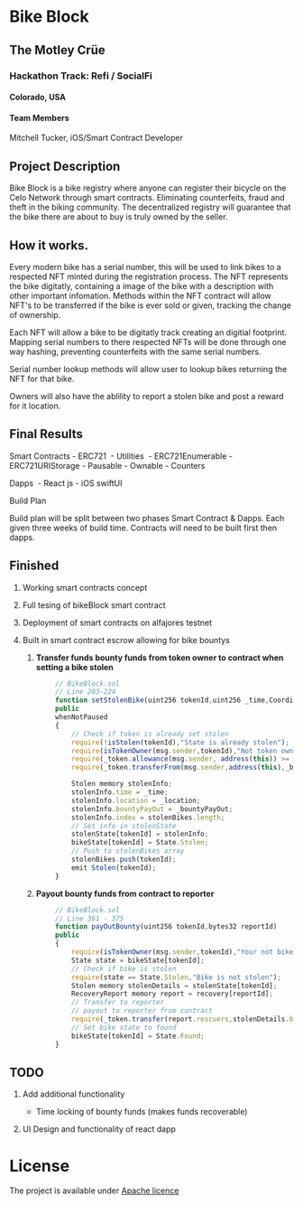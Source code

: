 # Bike Block 

## The Motley Crüe

### Hackathon Track: Refi / SocialFi

#### Colorado, USA 

#### Team Members 

Mitchell Tucker, iOS/Smart Contract Developer 

## Project Description

Bike Block is a bike registry where anyone can register their bicycle on the Celo Network through smart contracts. Eliminating counterfeits, fraud and theft in the biking community. The decentralized registry will guarantee that the bike there are about to buy is truly owned by the seller.


## How it works.

Every modern bike has a serial number, this will be used to link bikes to a respected NFT minted during the registration process. The NFT represents the bike digitatly, containing a image of the bike with a description with other important infomation. Methods within the NFT contract will allow NFT&#x27;s to be transferred if the bike is ever sold or given, tracking the change of ownership.

Each NFT will allow a bike to be digitatly track creating an digitial footprint. Mapping serial numbers to there respected NFTs will be done through one way hashing, preventing counterfeits with the same serial numbers. 

Serial number lookup methods will allow user to lookup bikes returning the NFT for that bike. 

Owners will also have the ablility to report a stolen bike and post a reward for it location.

## Final Results

Smart Contracts
    - ERC721 
    - Utilities 
        - ERC721Enumerable
        - ERC721URIStorage
        - Pausable
        - Ownable
        - Counters

Dapps 
    - React js
    - iOS swiftUI

Build Plan

Build plan will be split between two phases Smart Contract &amp; Dapps. Each given three weeks of build time. Contracts will need to be built first then dapps.

## Finished 

1. Working smart contracts concept 
2. Full tesing of bikeBlock smart contract 
3. Deployment of smart contracts on alfajores testnet

3. Built in smart contract escrow allowing for bike bountys

    1. **Transfer funds bounty funds from token owner to contract when setting a bike stolen**
    ```js
            // BikeBlock.sol
            // Line 203-224
            function setStolenBike(uint256 tokenId,uint256 _time,Coordinate memory _location, uint256 _bountyPayOut) 
            public
            whenNotPaused
            {
                // Check if token is already set stolen
                require(!isStolen(tokenId),"State is already stolen");
                require(isTokenOwner(msg.sender,tokenId),"Not token owner");
                require(_token.allowance(msg.sender, address(this)) >= _bountyPayOut, "Insufficient allowance");
                require(_token.transferFrom(msg.sender,address(this),_bountyPayOut),"transfer Failed");

                Stolen memory stolenInfo;
                stolenInfo.time = _time;
                stolenInfo.location = _location;
                stolenInfo.bountyPayOut = _bountyPayOut;
                stolenInfo.index = stolenBikes.length;
                // Set info in stolenState 
                stolenState[tokenId] = stolenInfo; 
                bikeState[tokenId] = State.Stolen;
                // Push to stolenBikes array
                stolenBikes.push(tokenId); 
                emit Stolen(tokenId);
            }
    ```
    2. **Payout bounty funds from contract to reporter**
    ```js
            // BikeBlock.sol
            // Line 361 - 375
            function payOutBounty(uint256 tokenId,bytes32 reportId)
            public 
            {
                require(isTokenOwner(msg.sender,tokenId),"Your not bike owner");
                State state = bikeState[tokenId];
                // Check if bike is stolen 
                require(state == State.Stolen,"Bike is not stolen");
                Stolen memory stolenDetails = stolenState[tokenId]; 
                RecoveryReport memory report = recovery[reportId];
                // Transfer to reporter 
                // payout to reporter from contract
                require(_token.transfer(report.rescuers,stolenDetails.bountyPayOut),"transfer Failed");
                // Set bike state to found
                bikeState[tokenId] = State.Found;
            }

    ```


## TODO

1. Add additional functionality
    - Time locking of bounty funds (makes funds recoverable)

2. UI Design and functionality of react dapp 



# License

The project is available under [Apache licence]("/LICENSE")